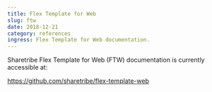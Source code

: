 ```yaml
---
title: Flex Template for Web
slug: ftw
date: 2018-12-21
category: references
ingress: Flex Template for Web documentation.
---
```


Sharetribe Flex Template for Web (FTW) documentation is currently accessible at:

https://github.com/sharetribe/flex-template-web
